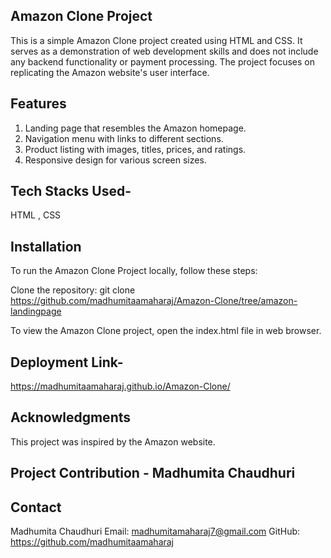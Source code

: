 ## Amazon Clone Project
This is a simple Amazon Clone project created using HTML and CSS. It serves as a demonstration of web development skills and does not include any backend functionality or payment processing. The project focuses on replicating the Amazon website's user interface.

## Features
1) Landing page that resembles the Amazon homepage.
2) Navigation menu with links to different sections.
3) Product listing with images, titles, prices, and ratings.
4) Responsive design for various screen sizes.

## Tech Stacks Used-
HTML , CSS

## Installation
To run the Amazon Clone Project locally, follow these steps:

Clone the repository: git clone https://github.com/madhumitaamaharaj/Amazon-Clone/tree/amazon-landingpage

To view the Amazon Clone project, open the index.html file in web browser. 

## Deployment Link-
https://madhumitaamaharaj.github.io/Amazon-Clone/


## Acknowledgments
This project was inspired by the Amazon website.
## Project Contribution - Madhumita Chaudhuri 
## Contact
 Madhumita Chaudhuri 
Email: madhumitamaharaj7@gmail.com
GitHub: https://github.com/madhumitaamaharaj